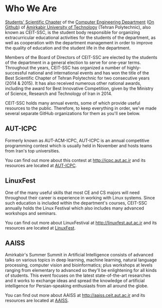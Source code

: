 # Who We Are

[Students' Scientific Chapter](http://ceit-ssc.ir) of the [Computer Engineering Department](https://ce.aut.ac.ir) ([On Github](https://github.com/aut-ce)) of [Amirkabir University of Technology](https://aut.ac.ir) (Tehran Polytechnic), also known as CEIT-SSC, is the student body responsible for organizing extracurricular educational activities for the students of the department, as well as cooperation with the department management in order to improve the quality of education and the student life in the department.

Members of the Board of Directors of CEIT-SSC are elected by the students of the department in a general election to serve for one-year terms. Throughout the years, CEIT-SSC has organized a number of highly-successful national and international events and has won the title of the Best Scientific Chapter of Tehran Polytechnic for two consecutive years (2014 & 2015). It has also received numerous other national awards, including the award for Best Innovative Competition, given by the Ministry of Science, Research and Technology of Iran in 2014.

CEIT-SSC holds many annual events, some of which provide useful resources to the public. Therefore, to keep everything in order, we've made several separate GitHub organizations for them as you'll see below.


## AUT-ICPC
Formerly known as AUT-ACM-ICPC, AUT-ICPC is an annual competitive programming contest which is usually held in November and hosts teams from Iran's top universities. 

You can find out more about this contest at http://icpc.aut.ac.ir and its resources are located at [AUT-ICPC](https://github.com/aut-icpc).


## LinuxFest
One of the many useful skills that most CE and CS majors will need throughout their career is experience in working with Linux systems. Since such education is included within the department's courses, CEIT-SSC annually holds the Linux Festival which also includes many advanced workshops and seminars. 

You can find out more about LinuxFestival at http://linuxfest.aut.ac.ir and its resources are located at [LinuxFest](https://github.com/linuxfestival).


## AAISS
Amirkabir's Summer Summit in Artificial Intelligence consists of advanced talks on various topics in deep learning, machine learning, natural language processing, computer vision and bioinformatics; plus workshops at levels ranging from elementary to advanced so they'll be enlightening for all kinds of students. This event focuses on the latest state-of-the-art researches and it works to exchange ideas and spread the knowledge of artificial intelligence for Persian-speaking enthusiasts from all around the globe. 

You can find out more about AAISS at http://aaiss.ceit.aut.ac.ir and its resources are located at [AAISS](https://github.com/AAISS).
